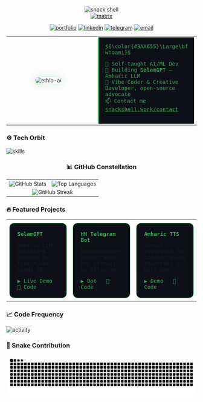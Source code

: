 <div align="center">
  <img src="https://capsule-render.vercel.app/api?type=transparent&fontColor=3AA655&fontSize=70&fontAlignY=45&text=SNACK%20SHELL&stroke=3AA655&strokeWidth=2&height=180&color=0D1117&animation=scaleIn" alt="snack shell"/>
</div>

<div align="center">
  <a href="https://git.io/typing-svg">
    <img src="https://readme-typing-svg.demolab.com?font=JetBrains+Mono&size=24&duration=2500&pause=1000&color=3AA655&center=true&vCenter=true&width=700&lines=AI%20Engineer%20%7C%20Ethiopia%20%F0%9F%87%AA%F0%9F%87%B9;Building%20SelamGPT%20%7C%20Amharic%20LLM;Open-source%20Advocate%20%7C%20Python%20Ninja" alt="matrix"/>
  </a>
</div>

<p align="center">
  <a href="https://snackshell.work"><img src="https://img.shields.io/badge/🌐_snackshell.work-0D1117?style=for-the-badge&logo=vercel&logoColor=3AA655" alt="portfolio"></a>
  <a href="https://linkedin.com/in/snackshell"><img src="https://img.shields.io/badge/LinkedIn-0D1117?style=for-the-badge&logo=linkedin&logoColor=3AA655" alt="linkedin"></a>
  <a href="https://t.me/snackshell"><img src="https://img.shields.io/badge/Telegram-0D1117?style=for-the-badge&logo=telegram&logoColor=3AA655" alt="telegram"></a>
  <a href="mailto:solomonadonay2@gmail.com"><img src="https://img.shields.io/badge/Email-0D1117?style=for-the-badge&logo=gmail&logoColor=3AA655" alt="email"></a>
</p>

<div align="center">
  <table width="100%" style="border-collapse:collapse;">
    <tr>
      <td width="45%" align="center">
        <img src="https://user-images.githubusercontent.com/74038190/212907112-d360cd3f-bae2-42de-a41a-ca5622488e96.png"
             width="260"
             style="border-radius:12px; box-shadow:0 0 20px #3AA65540;"
             alt="ethio-ai"/>
      </td>
      <td width="55%" style="padding-left:20px;">
        <div style="font-family:'JetBrains Mono', monospace; color:#3AA655; background:#0D1117; border-left:4px solid #3AA655; padding:16px;">
          ${\color{#3AA655}\Large\bf whoami}$
          <ul style="list-style:none; padding:0;">
            <li>🔭 Self-taught AI/ML Dev</li>
            <li>🌱 Building <strong>SelamGPT</strong> – Amharic LLM</li>
            <li>📝 Vibe Coder & Creative Developer, open-source advocate</li>
            <li>📫 Contact me <a href="https://snackshell.work/contact" style="color:#3AA655;">snackshell.work/contact</a></li>
          </ul>
        </div>
      </td>
    </tr>
  </table>
</div>

<h3>⚙️ Tech Orbit</h3>
<div>
  <img src="https://skillicons.dev/icons?i=py,tensorflow,pytorch,sklearn,opencv,fastapi,flask,js,ts,react,nextjs,nodejs,express,mongodb,postgres,redis,docker,k8s,githubactions&perline=10" alt="skills" width="820"/>
</div>

<div align="center">
  <h3>📊 GitHub Constellation</h3>
  <table border="0" cellpadding="0" cellspacing="0">
    <tr>
      <td valign="top">
        <img src="https://github-readme-stats.vercel.app/api?username=snackshell&show_icons=true&theme=radical&hide_border=true&include_all_commits=true&count_private=true" alt="GitHub Stats"/>
      </td>
      <td valign="top">
        <img src="https://github-readme-stats.vercel.app/api/top-langs/?username=snackshell&layout=compact&theme=radical&hide_border=true&langs_count=10" alt="Top Languages"/>
      </td>
    </tr>
    <tr>
      <td colspan="2" align="center">
        <img src="https://streak-stats.demolab.com/?user=snackshell&theme=readical&hide_border=true" alt="GitHub Streak"/>
      </td>
    </tr>
  </table>
</div>

<h3>🔥 Featured Projects</h3>
  <table width="100%" style="max-width:900px; border:none;">
    <tr>
      <td width="33%" style="padding:8px;">
        <div style="background:#0D1117; border:1px solid #3AA655; border-radius:12px; padding:20px; font-family:'JetBrains Mono', monospace;">
          <h4 style="margin:0 0 10px; color:#3AA655;">SelamGPT</h4>
          <p>Amharic LLM assistant powered by fine-tuned LLaMA-7B.</p>
          <a href="https://snackshell.work" style="color:#3AA655; text-decoration:none;">▶ Live Demo</a>&nbsp;&nbsp;
          <a href="https://github.com/snackshell/selamgpt" style="color:#3AA655; text-decoration:none;">📁 Code</a>
        </div>
      </td>
      <td width="33%" style="padding:8px;">
        <div style="background:#0D1117; border:1px solid #3AA655; border-radius:12px; padding:20px; font-family:'JetBrains Mono', monospace;">
          <h4 style="margin:0 0 10px; color:#3AA655;">HN Telegram Bot</h4>
          <p>Auto-delivers Hacker News top stories to Telegram.</p>
          <a href="https://t.me/hackerdabi" style="color:#3AA655; text-decoration:none;">▶ Bot</a>&nbsp;&nbsp;
          <a href="https://github.com/snackshell/hn-telegram-bot" style="color:#3AA655; text-decoration:none;">📁 Code</a>
        </div>
      </td>
      <td width="33%" style="padding:8px;">
        <div style="background:#0D1117; border:1px solid #3AA655; border-radius:12px; padding:20px; font-family:'JetBrains Mono', monospace;">
          <h4 style="margin:0 0 10px; color:#3AA655;">Amharic TTS</h4>
          <p>Speech synthesis for Amharic using Tacotron2 + HiFi-GAN.</p>
          <a href="https://snackshell.work/tts" style="color:#3AA655; text-decoration:none;">▶ Demo</a>&nbsp;&nbsp;
          <a href="https://github.com/snackshell/amharic-tts" style="color:#3AA655; text-decoration:none;">📁 Code</a>
        </div>
      </td>
    </tr>
  </table>
</div>

<h3>📈 Code Frequency</h3>
<div>
  <img src="https://github-readme-activity-graph.vercel.app/graph?username=snackshell&bg_color=0D1117&color=3AA655&line=3AA655&point=ffffff&area=true&hide_border=true" alt="activity"/>
</div>

<h3>🐍 Snake Contribution</h3>
<div align="center">
  <img src="https://github.com/snackshell/snackshell/blob/output/github-contribution-grid-snake-dark.svg" alt="Snake animation"> 
</div>
